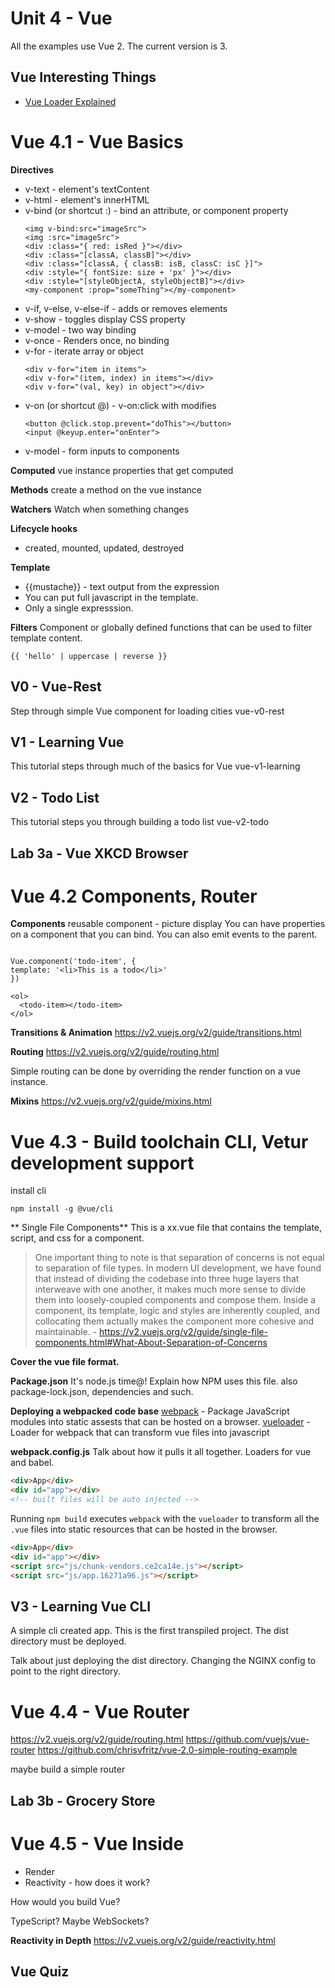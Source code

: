 # Unit 4 - Vue

All the examples use Vue 2. The current version is 3.

## Vue Interesting Things

- [Vue Loader Explained](https://vue-loader-v14.vuejs.org/en/)

# Vue 4.1 - Vue Basics

**Directives**

- v-text - element's textContent
- v-html - element's innerHTML
- v-bind (or shortcut :) - bind an attribute, or component property
  ```
  <img v-bind:src="imageSrc">
  <img :src="imageSrc">
  <div :class="{ red: isRed }"></div>
  <div :class="[classA, classB]"></div>
  <div :class="[classA, { classB: isB, classC: isC }]">
  <div :style="{ fontSize: size + 'px' }"></div>
  <div :style="[styleObjectA, styleObjectB]"></div>
  <my-component :prop="someThing"></my-component>
  ```
- v-if, v-else, v-else-if - adds or removes elements
- v-show - toggles display CSS property
- v-model - two way binding
- v-once - Renders once, no binding
- v-for - iterate array or object
  ```
  <div v-for="item in items">
  <div v-for="(item, index) in items"></div>
  <div v-for="(val, key) in object"></div>
  ```
- v-on (or shortcut @) - v-on:click with modifies
  ```
  <button @click.stop.prevent="doThis"></button>
  <input @keyup.enter="onEnter">
  ```
- v-model - form inputs to components

**Computed**
vue instance properties that get computed

**Methods**
create a method on the vue instance

**Watchers**
Watch when something changes

**Lifecycle hooks**

- created, mounted, updated, destroyed

**Template**

- {{mustache}} - text output from the expression
- You can put full javascript in the template.
- Only a single expresssion.

**Filters**
Component or globally defined functions that can be used to filter template content.

```
{{ 'hello' | uppercase | reverse }}
```

## V0 - Vue-Rest

Step through simple Vue component for loading cities
vue-v0-rest

## V1 - Learning Vue

This tutorial steps through much of the basics for Vue
vue-v1-learning

## V2 - Todo List

This tutorial steps you through building a todo list
vue-v2-todo

## Lab 3a - Vue XKCD Browser

# Vue 4.2 Components, Router

**Components**
reusable component - picture display
You can have properties on a component that you can bind.
You can also emit events to the parent.

```

Vue.component('todo-item', {
template: '<li>This is a todo</li>'
})

<ol>
  <todo-item></todo-item>
</ol>
```

**Transitions & Animation**
https://v2.vuejs.org/v2/guide/transitions.html

**Routing**
https://v2.vuejs.org/v2/guide/routing.html

Simple routing can be done by overriding the render function on a vue instance.

**Mixins**
https://v2.vuejs.org/v2/guide/mixins.html

# Vue 4.3 - Build toolchain CLI, Vetur development support

install cli

```
npm install -g @vue/cli
```

** Single File Components**
This is a xx.vue file that contains the template, script, and css for a component.

> One important thing to note is that separation of concerns is not equal to separation of file types. In modern UI development, we have found that instead of dividing the codebase into three huge layers that interweave with one another, it makes much more sense to divide them into loosely-coupled components and compose them. Inside a component, its template, logic and styles are inherently coupled, and collocating them actually makes the component more cohesive and maintainable. - https://v2.vuejs.org/v2/guide/single-file-components.html#What-About-Separation-of-Concerns

**Cover the vue file format.**

**Package.json**
It's node.js time@!
Explain how NPM uses this file. also package-lock.json, dependencies and such.

**Deploying a webpacked code base**
[webpack](https://webpack.github.io/) - Package JavaScript modules into static assests that can be hosted on a browser.
[vueloader](https://vue-loader-v14.vuejs.org/en/) - Loader for webpack that can transform vue files into javascript

**webpack.config.js**
Talk about how it pulls it all together. Loaders for vue and babel.

```html
<div>App</div>
<div id="app"></div>
<!-- built files will be auto injected -->
```

Running `npm build` executes `webpack` with the `vueloader` to transform all the `.vue` files into static resources
that can be hosted in the browser.

```html
<div>App</div>
<div id="app"></div>
<script src="js/chunk-vendors.ce2ca14e.js"></script>
<script src="js/app.16271a96.js"></script>
```

## V3 - Learning Vue CLI

A simple cli created app. This is the first transpiled project. The dist directory must be deployed.

Talk about just deploying the dist directory.
Changing the NGINX config to point to the right directory.

# Vue 4.4 - Vue Router

https://v2.vuejs.org/v2/guide/routing.html
https://github.com/vuejs/vue-router
https://github.com/chrisvfritz/vue-2.0-simple-routing-example

maybe build a simple router

## Lab 3b - Grocery Store

# Vue 4.5 - Vue Inside

- Render
- Reactivity - how does it work?

How would you build Vue?

TypeScript? Maybe WebSockets?

**Reactivity in Depth**
https://v2.vuejs.org/v2/guide/reactivity.html

## Vue Quiz
